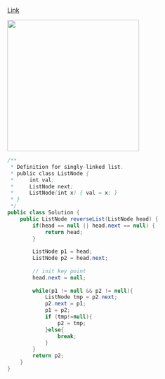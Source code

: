 [Link](https://leetcode.com/problems/reverse-linked-list/)

<img src="https://lh3.googleusercontent.com/PJaUE7-UX-8nt-M8nRHnQSe92CulwrpAxkfibrVNQQHC88_u1xbwQUMq9ofEgCY71nUOQkj4h80y5-h8RhCP3v2sE5AMjUEtG9d8TwZslXKYsM5e0txqNn45pjXnPofI4ntm9YOKxe_by4tagZ3uWh-H1JjWESYt3jhFUraM2vWWpFUO1gIZbE7zcs5iYqCUy25Y6IBM-zaj7lf89hry3DaPbfGLSqsNmxgxF1yY3lB8sAezYRQ9szv9xeqEBUBHuJIy3fxTzWkGKykBU9zreu9Hz7XXo678fvKNMRFXzbGuxmlmF7Q_KI7oi138FdvCslss913niMfBJHqc-vNzx9ZNIl2uiVMejkw8RMuFTtKhQuJvnmqf4PPvNjsS4eUzUDU0aE9GZm-kyUt2IJCJGuFbaHHkejtiVgRjOJsSdUoRMoYYl6GU0RN6VIn6KUeVBQuGO9_KQVBMUvyT0P89_0cQmFPXZLSeKA-6mS_zJ9vgWWX4BtEjpFMeSVSFcDJ27TN9OYtETkaWfHCrG6jP876oTwzOzGpgIABJQiwZuAs=w1728-h1296-no" width="300">

```java
/**
 * Definition for singly-linked list.
 * public class ListNode {
 *     int val;
 *     ListNode next;
 *     ListNode(int x) { val = x; }
 * }
 */
public class Solution {
    public ListNode reverseList(ListNode head) {
        if(head == null || head.next == null) {
            return head;
        }
     
        ListNode p1 = head;
        ListNode p2 = head.next;
        
        // init key point
        head.next = null;
        
        while(p1 != null && p2 != null){
            ListNode tmp = p2.next;
            p2.next = p1;
            p1 = p2;
            if (tmp!=null){
                p2 = tmp;
            }else{
                break;
            }
        }
        return p2;
    }
}
```
